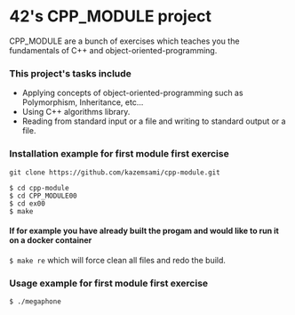 # 42's CPP_MODULE project
 
 
CPP_MODULE are a bunch of exercises which teaches you the fundamentals of C++ and object-oriented-programming.
 
 ### This project's tasks include
 
 * Applying concepts of object-oriented-programming such as Polymorphism, Inheritance, etc...
 * Using C++ algorithms library.
 * Reading from standard input or a file and writing to standard output or a file.

### Installation example for first module first exercise
```
git clone https://github.com/kazemsami/cpp-module.git
```
```
$ cd cpp-module
$ cd CPP_MODULE00
$ cd ex00
$ make
```
#### If for example you have already built the progam and would like to run it on a docker container
`$ make re` which will force clean all files and redo the build.

### Usage example for first module first exercise
`$ ./megaphone`
